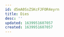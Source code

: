```yaml
---
id: d5mA0SsZSKcFJFOR4eyrn
title: Dies
desc: ''
updated: 1639951607057
created: 1639951607057
---
```




